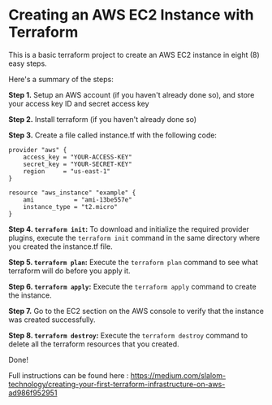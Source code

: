 # Creating an AWS EC2 Instance with Terraform

This is a basic terraform project to create an AWS EC2 instance in eight (8) easy steps.

Here's a summary of the steps:

**Step 1.** Setup an AWS account (if you haven't already done so), and store your access key ID and secret access key

**Step 2.** Install terraform (if you haven't already done so)

**Step 3.** Create a file called instance.tf with the following code:
```
provider "aws" {
    access_key = "YOUR-ACCESS-KEY"
    secret_key = "YOUR-SECRET-KEY"
    region     = "us-east-1"
}

resource "aws_instance" "example" {
    ami           = "ami-13be557e"
    instance_type = "t2.micro"
}
```

**Step 4. `terraform init`:** To download and initialize the required provider plugins, execute the `terraform init` command in the same directory where you created the instance.tf file.

**Step 5. `terraform plan`:** Execute the `terraform plan` command to see what terraform will do before you apply it.

**Step 6. `terraform apply`:** Execute the `terraform apply` command to create the instance.

**Step 7.** Go to the EC2 section on the AWS console to verify that the instance was created successfully.

**Step 8. `terraform destroy`:** Execute the `terraform destroy` command to delete all the terraform resources that you created.

Done!

Full instructions can be found here : https://medium.com/slalom-technology/creating-your-first-terraform-infrastructure-on-aws-ad986f952951
